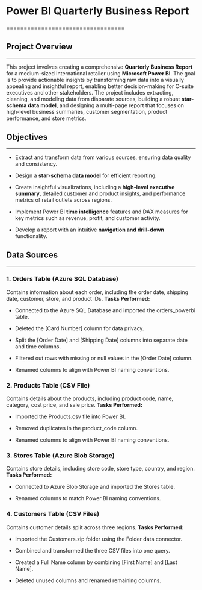 # Power BI Quarterly Business Report
==================================

## Project Overview
----------------

This project involves creating a comprehensive **Quarterly Business Report** for a medium-sized international retailer using **Microsoft Power BI**. The goal is to provide actionable insights by transforming raw data into a visually appealing and insightful report, enabling better decision-making for C-suite executives and other stakeholders. The project includes extracting, cleaning, and modeling data from disparate sources, building a robust **star-schema data model**, and designing a multi-page report that focuses on high-level business summaries, customer segmentation, product performance, and store metrics.

## Objectives
----------

-   Extract and transform data from various sources, ensuring data quality and consistency.

-   Design a **star-schema data model** for efficient reporting.

-   Create insightful visualizations, including a **high-level executive summary**, detailed customer and product insights, and performance metrics of retail outlets across regions.

-   Implement Power BI **time intelligence** features and DAX measures for key metrics such as revenue, profit, and customer activity.

-   Develop a report with an intuitive **navigation and drill-down** functionality.

## Data Sources
------------

### 1\. **Orders Table (Azure SQL Database)**

Contains information about each order, including the order date, shipping date, customer, store, and product IDs. **Tasks Performed:**

-   Connected to the Azure SQL Database and imported the orders_powerbi table.

-   Deleted the [Card Number] column for data privacy.

-   Split the [Order Date] and [Shipping Date] columns into separate date and time columns.

-   Filtered out rows with missing or null values in the [Order Date] column.

-   Renamed columns to align with Power BI naming conventions.

### 2\. **Products Table (CSV File)**

Contains details about the products, including product code, name, category, cost price, and sale price. **Tasks Performed:**

-   Imported the Products.csv file into Power BI.

-   Removed duplicates in the product_code column.

-   Renamed columns to align with Power BI naming conventions.

### 3\. **Stores Table (Azure Blob Storage)**

Contains store details, including store code, store type, country, and region. **Tasks Performed:**

-   Connected to Azure Blob Storage and imported the Stores table.

-   Renamed columns to match Power BI naming conventions.

### 4\. **Customers Table (CSV Files)**

Contains customer details split across three regions. **Tasks Performed:**

-   Imported the Customers.zip folder using the Folder data connector.

-   Combined and transformed the three CSV files into one query.

-   Created a Full Name column by combining [First Name] and [Last Name].

-   Deleted unused columns and renamed remaining columns.
